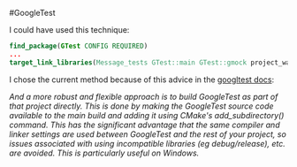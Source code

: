 #GoogleTest


I could have used this technique:
```cmake
find_package(GTest CONFIG REQUIRED)
...
target_link_libraries(Message_tests GTest::main GTest::gmock project_warnings Message)
```

I chose the current method because of this advice in the
[googltest docs](https://github.com/google/googletest/tree/master/googletest#incorporating-into-an-existing-cmake-project):

*And a more robust and flexible approach is to build GoogleTest as part of
that project directly. This is done by making the GoogleTest source code
available to the main build and adding it using CMake's add_subdirectory()
command. This has the significant advantage that the same compiler and 
linker settings are used between GoogleTest and the rest of your project, 
so issues associated with using incompatible libraries (eg debug/release),
etc. are avoided. This is particularly useful on Windows.*